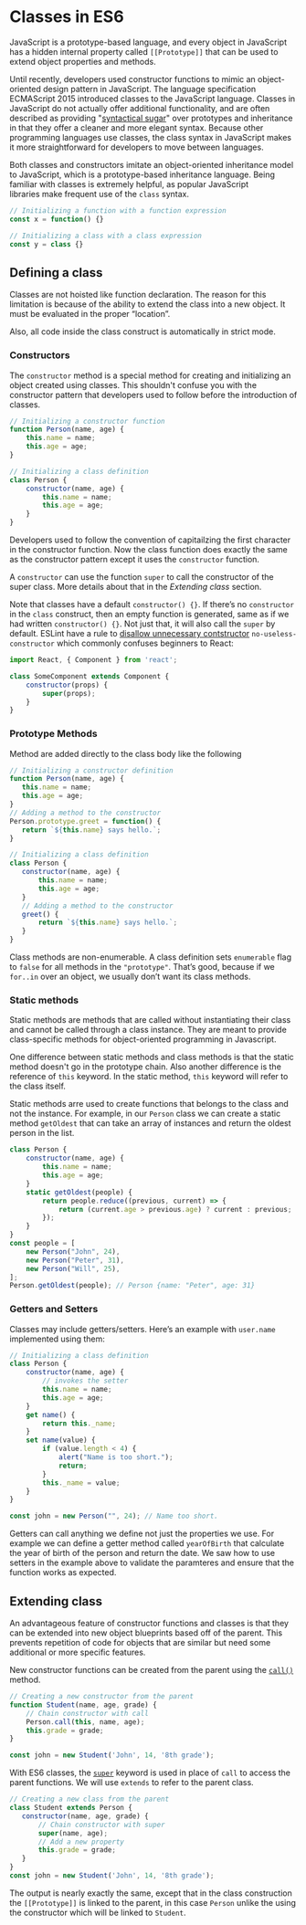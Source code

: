 # Classes in ES6

JavaScript is a prototype-based language, and every object in JavaScript has a hidden internal property called `[[Prototype]]` that can be used to extend object properties and methods.

Until recently, developers used constructor functions to mimic an object-oriented design pattern in JavaScript. The language specification ECMAScript 2015 introduced classes to the JavaScript language. Classes in JavaScript do not actually offer additional functionality, and are often described as providing "[syntactical sugar](https://en.wikipedia.org/wiki/Syntactic_sugar)" over prototypes and inheritance in that they offer a cleaner and more elegant syntax. Because other programming languages use classes, the class syntax in JavaScript makes it more straightforward for developers to move between languages.

Both classes and constructors imitate an object-oriented inheritance model to JavaScript, which is a prototype-based inheritance language. Being familiar with classes is extremely helpful, as popular JavaScript libraries make frequent use of the `class` syntax. 

 ```javascript
// Initializing a function with a function expression
const x = function() {}

// Initializing a class with a class expression
const y = class {}
 ```

## Defining a class

Classes are not hoisted like function declaration. The reason for this limitation is because of the ability to extend the class into a new object. It must be evaluated in the proper “location”.

 Also, all code inside the class construct is automatically in strict mode.

### Constructors

The `constructor` method is a special method for creating and initializing an object created using classes. This shouldn't confuse you with the constructor pattern that developers used to follow before the introduction of classes. 

```javascript
// Initializing a constructor function
function Person(name, age) {
    this.name = name;
    this.age = age;
}

// Initializing a class definition
class Person {
    constructor(name, age) {
        this.name = name;
        this.age = age;
    }
}
```

Developers used to follow the convention of capitailzing the first character in the constructor function. Now the class function does exactly the same as the constructor pattern except it uses the `constructor` function.

A `constructor` can use the function `super` to call the constructor of the super class. More details about that in the *Extending class* section.

Note that classes have a default `constructor() {}`. If there’s no `constructor` in the `class` construct, then an empty function is generated, same as if we had written `constructor() {}`. Not just that, it will also call the `super` by default. ESLint have a rule to [disallow unnecessary contstructor](https://eslint.org/docs/rules/no-useless-constructor) `no-useless-constructor` which commonly confuses beginners to React:

```javascript
import React, { Component } from 'react';

class SomeComponent extends Component {
    constructor(props) {
		super(props);
    }
}
```

### Prototype Methods

Method are added directly to the class body like the following

 ```javascript
// Initializing a constructor definition
function Person(name, age) {
    this.name = name;
    this.age = age;
}
// Adding a method to the constructor
Person.prototype.greet = function() {
    return `${this.name} says hello.`;
}

// Initializing a class definition
class Person {
    constructor(name, age) {
        this.name = name;
        this.age = age;
    }
    // Adding a method to the constructor
    greet() {
        return `${this.name} says hello.`;
    }
}
 ```

Class methods are non-enumerable. A class definition sets `enumerable` flag to `false` for all methods in the `"prototype"`. That’s good, because if we `for..in` over an object, we usually don’t want its class methods.

### Static methods

Static methods are methods that are called without instantiating their class and cannot be called through a class instance. They are meant to provide class-specific methods for object-oriented programming in Javascript.

One difference between static methods and class methods is that the static method doesn't go in the prototype chain. Also another difference is the reference of `this` keyword. In the static method, `this` keyword will refer to the class itself.

Static methods arre used to create functions that belongs to the class and not the instance. For example, in our `Person` class we can create a static method `getOldest` that can take an array of instances and return the oldest person in the list.

```javascript
class Person {
    constructor(name, age) {
        this.name = name;
        this.age = age;
    }
    static getOldest(people) {
    	return people.reduce((previous, current) => {
    		return (current.age > previous.age) ? current : previous;
		});
    }
}
const people = [
    new Person("John", 24),
    new Person("Peter", 31),
    new Person("Will", 25),
];
Person.getOldest(people); // Person {name: "Peter", age: 31}
```

### Getters and Setters

Classes may include getters/setters. Here’s an example with `user.name` implemented using them:

```javascript
// Initializing a class definition
class Person {
    constructor(name, age) {
        // invokes the setter
        this.name = name;
        this.age = age;
    }
    get name() {
    	return this._name;
  	}
  	set name(value) {
        if (value.length < 4) {
        	alert("Name is too short.");
            return;
        }
    	this._name = value;
	}
}

const john = new Person("", 24); // Name too short.
```

Getters can call anything we define not just the properties we use. For example we can define a getter method called `yearOfBirth` that calculate the year of birth of the person and return the date. We saw how to use setters in the example above to validate the paramteres and ensure that the function works as expected.

## Extending class

An advantageous feature of constructor functions and classes is that they can be extended into new object blueprints based off of the parent. This prevents repetition of code for objects that are similar but need some additional or more specific features.

New constructor functions can be created from the parent using the [`call()`](https://developer.mozilla.org/en-US/docs/Web/JavaScript/Reference/Global_Objects/Function/call) method.

```javascript
// Creating a new constructor from the parent
function Student(name, age, grade) {
    // Chain constructor with call
    Person.call(this, name, age);
    this.grade = grade;
}

const john = new Student('John', 14, '8th grade');
```

 With ES6 classes, the [`super`](https://developer.mozilla.org/en-US/docs/Web/JavaScript/Reference/Operators/super) keyword is used in place of `call` to access the parent functions. We will use `extends` to refer to the parent class.

 ```javascript
// Creating a new class from the parent
class Student extends Person {
    constructor(name, age, grade) {
        // Chain constructor with super
        super(name, age);
        // Add a new property
        this.grade = grade;
    }
}
const john = new Student('John', 14, '8th grade');
 ```

The output is nearly exactly the same, except that in the class construction the `[[Prototype]]` is linked to the parent, in this case `Person` unlike the using the constructor which will be linked to `Student`.